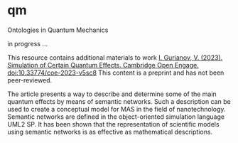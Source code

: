 # qm
 Ontologies in Quantum Mechanics

 in progress ...

This resource contains additional materials to work
[I. Gurianov, V. (2023). Simulation of Certain Quantum Effects. Cambridge Open Engage. doi:10.33774/coe-2023-v5sc8](https://www.cambridge.org/engage/coe/article-details/6401b76a37e01856dc125cda) This content is a preprint and has not been peer-reviewed.

The article presents a way to describe and determine some of the main quantum effects by means of semantic networks. Such a description can be used to create a conceptual model for MAS in the field of nanotechnology. Semantic networks are defined in the object-oriented simulation language UML2 SP. It has been shown that the representation of scientific models using semantic networks is as effective as mathematical descriptions.
